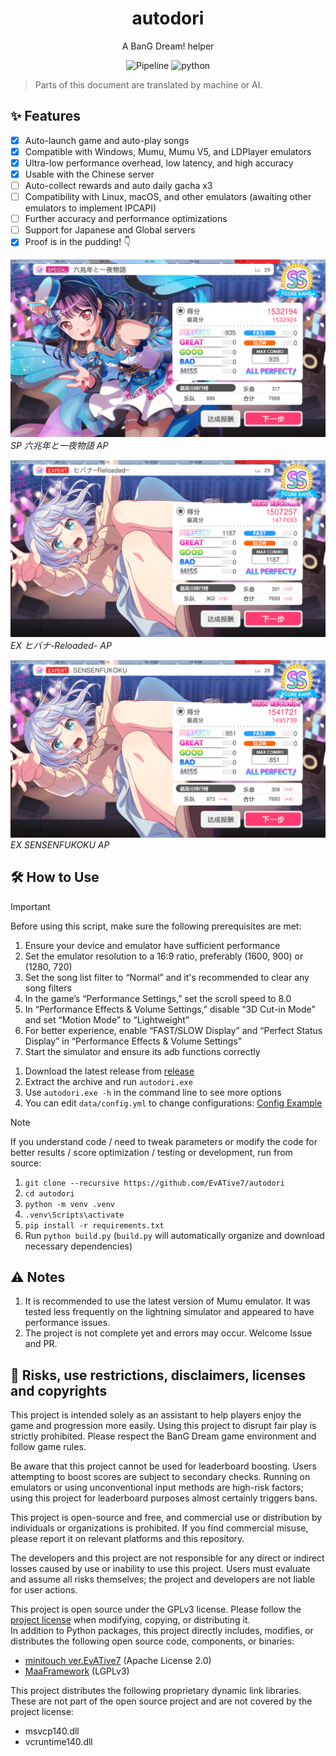 <div align="center">

# autodori  

A BanG Dream! helper

![Pipeline](https://img.shields.io/badge/Pipeline-%23454545?logo=paddypower&logoColor=%23FFFFFF)  ![python](https://img.shields.io/badge/Python-3776AB?logo=python&logoColor=white)  
</div>

> Parts of this document are translated by machine or AI.

## ✨ Features

- [x] Auto-launch game and auto-play songs
- [x] Compatible with Windows, Mumu, Mumu V5, and LDPlayer emulators
- [x] Ultra-low performance overhead, low latency, and high accuracy
- [x] Usable with the Chinese server
- [ ] Auto-collect rewards and auto daily gacha x3
- [ ] Compatibility with Linux, macOS, and other emulators (awaiting other emulators to implement IPCAPI)
- [ ] Further accuracy and performance optimizations
- [ ] Support for Japanese and Global servers
- [x] Proof is in the pudding! 👇

![ ](./docs/achievements/六兆年.png)  
*SP 六兆年と一夜物語 AP*

![ ](./docs/achievements/火花.png)  
*EX ヒバナ-Reloaded- AP*

![ ](./docs/achievements/SENSENFUKOKU.png)  
*EX SENSENFUKOKU AP*

## 🛠 How to Use

> [!IMPORTANT]  
> Before using this script, make sure the following prerequisites are met:
>
> 1. Ensure your device and emulator have sufficient performance
> 1. Set the emulator resolution to a 16:9 ratio, preferably (1600, 900) or (1280, 720)
> 1. Set the song list filter to “Normal” and it's recommended to clear any song filters
> 1. In the game’s “Performance Settings,” set the scroll speed to 8.0
> 1. In “Performance Effects & Volume Settings,” disable “3D Cut-in Mode” and set “Motion Mode” to “Lightweight”
> 1. For better experience, enable “FAST/SLOW Display” and “Perfect Status Display” in “Performance Effects & Volume Settings”
> 1. Start the simulator and ensure its adb functions correctly

1. Download the latest release from [release](https://github.com/EvATive7/autodori/releases)  
2. Extract the archive and run `autodori.exe`
3. Use `autodori.exe -h` in the command line to see more options
4. You can edit `data/config.yml` to change configurations: [Config Example](./docs/config_eg/config.yml)

> [!NOTE]  
> If you understand code / need to tweak parameters or modify the code for better results / score optimization / testing or development, run from source:
>
> 1. `git clone --recursive https://github.com/EvATive7/autodori`  
> 2. `cd autodori`  
> 3. `python -m venv .venv`  
> 4. `.venv\Scripts\activate`  
> 5. `pip install -r requirements.txt`
> 6. Run `python build.py` (`build.py` will automatically organize and download necessary dependencies)

## ⚠️ Notes

1. It is recommended to use the latest version of Mumu emulator. It was tested less frequently on the lightning simulator and appeared to have performance issues.
1. The project is not complete yet and errors may occur. Welcome Issue and PR.

## 📝 Risks, use restrictions, disclaimers, licenses and copyrights

This project is intended solely as an assistant to help players enjoy the game and progression more easily. Using this project to disrupt fair play is strictly prohibited. Please respect the BanG Dream game environment and follow game rules.

Be aware that this project cannot be used for leaderboard boosting. Users attempting to boost scores are subject to secondary checks. Running on emulators or using unconventional input methods are high-risk factors; using this project for leaderboard purposes almost certainly triggers bans.

This project is open-source and free, and commercial use or distribution by individuals or organizations is prohibited. If you find commercial misuse, please report it on relevant platforms and this repository.

The developers and this project are not responsible for any direct or indirect losses caused by use or inability to use this project. Users must evaluate and assume all risks themselves; the project and developers are not liable for user actions.

This project is open source under the GPLv3 license. Please follow the [project license](LICENSE) when modifying, copying, or distributing it.  
In addition to Python packages, this project directly includes, modifies, or distributes the following open source code, components, or binaries:

- [minitouch ver.EvATive7](https://github.com/EvATive7/minitouch) (Apache License 2.0)
- [MaaFramework](https://github.com/MaaXYZ/MaaFramework) (LGPLv3)

This project distributes the following proprietary dynamic link libraries. These are not part of the open source project and are not covered by the project license:

- msvcp140.dll  
- vcruntime140.dll  

